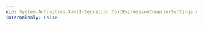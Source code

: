 ```yaml
---
uid: System.Activities.XamlIntegration.TextExpressionCompilerSettings.Activity
internalonly: False
---
```

